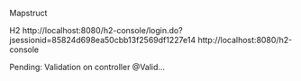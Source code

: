 Mapstruct

H2
http://localhost:8080/h2-console/login.do?jsessionid=85824d698ea50cbb13f2569df1227e14
http://localhost:8080/h2-console


Pending:
Validation on controller @Valid...
